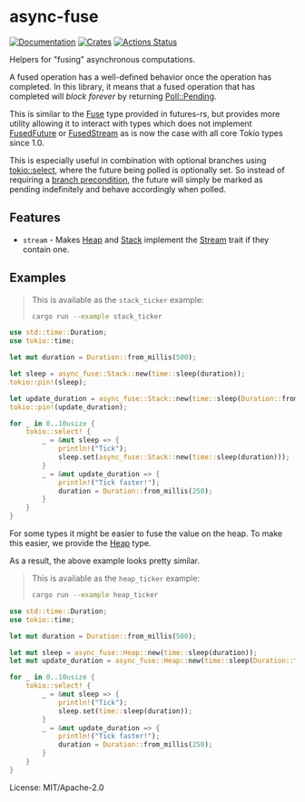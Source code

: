 # async-fuse

[![Documentation](https://docs.rs/async-fuse/badge.svg)](https://docs.rs/async-fuse)
[![Crates](https://img.shields.io/crates/v/async-fuse.svg)](https://crates.io/crates/async-fuse)
[![Actions Status](https://github.com/udoprog/async-fuse/workflows/Rust/badge.svg)](https://github.com/udoprog/async-fuse/actions)

Helpers for "fusing" asynchronous computations.

A fused operation has a well-defined behavior once the operation has
completed. In this library, it means that a fused operation that has
completed will *block forever* by returning [Poll::Pending].

This is similar to the [Fuse] type provided in futures-rs, but provides more
utility allowing it to interact with types which does not implement
[FusedFuture] or [FusedStream] as is now the case with all core Tokio types
since 1.0.

This is especially useful in combination with optional branches using
[tokio::select], where the future being polled is optionally set. So instead
of requiring a [branch precondition], the future will simply be marked as
pending indefinitely and behave accordingly when polled.

## Features

* `stream` - Makes [Heap] and [Stack] implement the [Stream] trait if they
  contain one.

## Examples

> This is available as the `stack_ticker` example:
> ```sh
> cargo run --example stack_ticker
> ```

```rust
use std::time::Duration;
use tokio::time;

let mut duration = Duration::from_millis(500);

let sleep = async_fuse::Stack::new(time::sleep(duration));
tokio::pin!(sleep);

let update_duration = async_fuse::Stack::new(time::sleep(Duration::from_secs(2)));
tokio::pin!(update_duration);

for _ in 0..10usize {
    tokio::select! {
        _ = &mut sleep => {
            println!("Tick");
            sleep.set(async_fuse::Stack::new(time::sleep(duration)));
        }
        _ = &mut update_duration => {
            println!("Tick faster!");
            duration = Duration::from_millis(250);
        }
    }
}
```

For some types it might be easier to fuse the value on the heap. To make
this easier, we provide the [Heap] type.

As a result, the above example looks pretty similar.


> This is available as the `heap_ticker` example:
> ```sh
> cargo run --example heap_ticker
> ```

```rust
use std::time::Duration;
use tokio::time;

let mut duration = Duration::from_millis(500);

let mut sleep = async_fuse::Heap::new(time::sleep(duration));
let mut update_duration = async_fuse::Heap::new(time::sleep(Duration::from_secs(2)));

for _ in 0..10usize {
    tokio::select! {
        _ = &mut sleep => {
            println!("Tick");
            sleep.set(time::sleep(duration));
        }
        _ = &mut update_duration => {
            println!("Tick faster!");
            duration = Duration::from_millis(250);
        }
    }
}
```

[Fuse]: https://docs.rs/futures/0/futures/future/struct.Fuse.html
[FusedFuture]: https://docs.rs/futures/0/futures/future/trait.FusedFuture.html
[FusedStream]: https://docs.rs/futures/0/futures/stream/trait.FusedStream.html
[Poll::Pending]: https://doc.rust-lang.org/std/task/enum.Poll.html#variant.Pending
[Stream]: https://docs.rs/futures-core/0/futures_core/stream/trait.Stream.html
[Heap]: https://docs.rs/async-fuse/0/async_fuse/struct.Heap.html
[Stack]: https://docs.rs/async-fuse/0/async_fuse/struct.Stack.html
[branch precondition]: https://docs.rs/tokio/1.0.1/tokio/macro.select.html#avoid-racy-if-preconditions
[tokio::select]: https://docs.rs/tokio/1/tokio/macro.select.html

License: MIT/Apache-2.0
